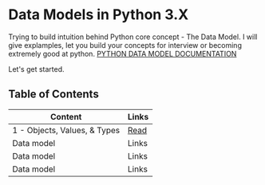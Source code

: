 # Data Models in Python 3.X

Trying to build intuition behind Python core concept - The Data Model. I will give explamples, let you build your concepts for interview or becoming extremely good at python. [PYTHON DATA MODEL DOCUMENTATION](https://docs.python.org/3/reference/datamodel.html)

Let's get started.


## Table of Contents


| Content | Links |
| ---- | ---- |
| 1 - Objects, Values, & Types | [Read](./1%20-%20Objects%2C%20Values%2C%20%26%20Types) |
| Data model | Links |
| Data model | Links |
| Data model | Links |